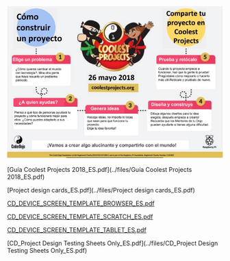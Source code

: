 ![Guide\_Coolest\_Projects\_2018\_ES.jpg](../files/Guide_Coolest_Projects_2018_ES.jpg
"../files/Guide_Coolest_Projects_2018_ES.jpg")

[Guía Coolest Projects 2018_ES.pdf](../files/Guía Coolest Projects 2018_ES.pdf)

[Project design cards_ES.pdf](../files/Project design cards_ES.pdf)

[CD_DEVICE_SCREEN_TEMPLATE_BROWSER_ES.pdf](../files/CD_DEVICE_SCREEN_TEMPLATE_BROWSER_ES.pdf)

[CD_DEVICE_SCREEN_TEMPLATE_SCRATCH_ES.pdf](../files/CD_DEVICE_SCREEN_TEMPLATE_SCRATCH_ES.pdf)

[CD_DEVICE_SCREEN_TEMPLATE_TABLET_ES.pdf](../files/CD_DEVICE_SCREEN_TEMPLATE_TABLET_ES.pdf)

[CD_Project Design Testing Sheets Only_ES.pdf](../files/CD_Project Design Testing Sheets Only_ES.pdf)
